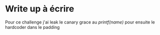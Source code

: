 # Write up à écrire

Pour ce challenge j'ai leak le canary grace au *printf(name)* pour ensuite le hardcoder dans le padding
